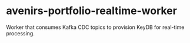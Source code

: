 # avenirs-portfolio-realtime-worker
Worker that consumes Kafka CDC topics to provision KeyDB for real-time processing.
